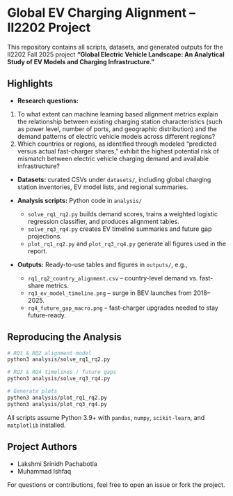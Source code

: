 # Global EV Charging Alignment – II2202 Project

This repository contains all scripts, datasets, and generated outputs for the II2202 Fall 2025 project **“Global Electric Vehicle Landscape: An Analytical Study of EV Models and Charging Infrastructure.”**

## Highlights

- **Research questions:**  
1. To what extent can machine learning based alignment metrics explain the relationship between existing charging station characteristics (such as power level, number of ports, and geographic distribution) and the demand patterns of electric vehicle models across different regions?
2. Which countries or regions, as identified through modeled “predicted versus actual fast-charger
shares,” exhibit the highest potential risk of mismatch between electric vehicle charging demand
and available infrastructure?

- **Datasets:** curated CSVs under `datasets/`, including global charging station inventories, EV model lists, and regional summaries.

- **Analysis scripts:** Python code in `analysis/`  
  - `solve_rq1_rq2.py` builds demand scores, trains a weighted logistic regression classifier, and produces alignment tables.  
  - `solve_rq3_rq4.py` creates EV timeline summaries and future gap projections.  
  - `plot_rq1_rq2.py` and `plot_rq3_rq4.py` generate all figures used in the report.

- **Outputs:** Ready-to-use tables and figures in `outputs/`, e.g.,  
  - `rq1_rq2_country_alignment.csv` – country-level demand vs. fast-share metrics.  
  - `rq3_ev_model_timeline.png` – surge in BEV launches from 2018–2025.  
  - `rq4_future_gap_macro.png` – fast-charger upgrades needed to stay future-ready.

## Reproducing the Analysis

```bash
# RQ1 & RQ2 alignment model
python3 analysis/solve_rq1_rq2.py

# RQ3 & RQ4 timelines / future gaps
python3 analysis/solve_rq3_rq4.py

# Generate plots
python3 analysis/plot_rq1_rq2.py
python3 analysis/plot_rq3_rq4.py
```

All scripts assume Python 3.9+ with `pandas`, `numpy`, `scikit-learn`, and `matplotlib` installed.

## Project Authors

- Lakshmi Srinidh Pachabotla  
- Muhammad Ishfaq

For questions or contributions, feel free to open an issue or fork the project.

